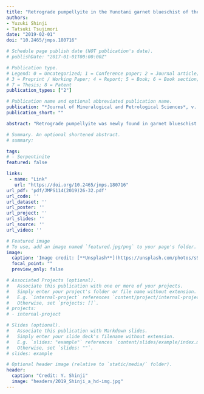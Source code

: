 ```yaml
---
title: "Retrograde pumpellyite in the Yunotani garnet blueschist of the Omi area, Japan: An update on the cooling path"
authors:
- Yuzuki Shinji
- Tatsuki Tsujimori
date: "2019-02-01"
doi: "10.2465/jmps.180716"

# Schedule page publish date (NOT publication's date).
# publishDate: "2017-01-01T00:00:00Z"

# Publication type.
# Legend: 0 = Uncategorized; 1 = Conference paper; 2 = Journal article;
# 3 = Preprint / Working Paper; 4 = Report; 5 = Book; 6 = Book section;
# 7 = Thesis; 8 = Patent
publication_types: ["2"]

# Publication name and optional abbreviated publication name.
publication: "*Journal of Mineralogical and Petrological Sciences*, v. 114, no. 1, p. 26-32, doi:10.2465/jmps.180716"
publication_short: ""

abstract: "Retrograde pumpellyite was newly found in garnet blueschist that is Mg-rich equivalent of late Paleozoic retrograde eclogite of the Yunotani Valley in the Omi area, Hida-Gaien Belt. The pumpellyite with high Al/(Al + Mg + Fe) occurs in pressure shadows around garnets; it is associated with secondary glaucophane, epidote, chlorite, titanite, phengite, albite, and quartz, which all characterize a retrograde blueschist-facies mineral assemblage after peak eclogite-facies mineral assemblage. This feature is comparable with retrograde pumpellyite in late Paleozoic garnet blueschist (with relict eclogite-facies mineral assemblage) in the Osayama area of the Chugoku Mountains. Equilibrium phase calculation confirmed that the pumpellyite is stable at a low temperature and pressure portion of the lawsonite–blueschist-facies. T–bulk-composition (Mg) pseudosection suggests that pumpellyite appears preferentially in high Mg/(Mg + Fe) bulk composition. The limited occurrence of retrograde pumpellyite in the Yunotani garnet blueschist and retrograde eclogite would be explained by Mg-rich bulk compositions. Also, the limited occurrence in pressure shadows around garnets suggests that the fluid trapped in the pressure shadows might have enhanced growth (or precipitation) of pumpellyite. This finding provides a strong evidence that the deeply subducted (eclogite-facies) metabasaltic rocks both in the Hida-Gaien Belt and the Chugoku Mountains were subjected to a very similar blueschist-facies overprinting locally reached the pumpellyite stability field. The 'Franciscan-type' cooling path suggests a 'steady-state' underflow of the paleo-Pacific oceanic plate in late Paleozoic at a convergent margin of the South China Craton."

# Summary. An optional shortened abstract.
# summary: 

tags: 
# - Serpentinite
featured: false

links:
 - name: "Link"
   url: "https://doi.org/10.2465/jmps.180716"
url_pdf: 'pdf/JMPS114(2019)26-32.pdf'
url_code: ''
url_dataset: ''
url_poster: ''
url_project: ''
url_slides: ''
url_source: ''
url_video: ''

# Featured image
# To use, add an image named `featured.jpg/png` to your page's folder. 
image: 
  caption: 'Image credit: [**Unsplash**](https://unsplash.com/photos/s9CC2SKySJM)'
  focal_point: ""
  preview_only: false

# Associated Projects (optional).
#   Associate this publication with one or more of your projects.
#   Simply enter your project's folder or file name without extension.
#   E.g. `internal-project` references `content/project/internal-project/index.md`.
#   Otherwise, set `projects: []`.
# projects:
# - internal-project

# Slides (optional).
#   Associate this publication with Markdown slides.
#   Simply enter your slide deck's filename without extension.
#   E.g. `slides: "example"` references `content/slides/example/index.md`.
#   Otherwise, set `slides: ""`.
# slides: example

# Optional header image (relative to `static/media/` folder).
header:
  caption: "Credit: Y. Shinji"
  image: "headers/2019_Shinji_a_hd-img.jpg"
---
```

